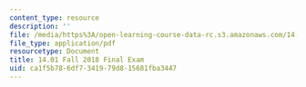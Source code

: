 ```yaml
---
content_type: resource
description: ''
file: /media/https%3A/open-learning-course-data-rc.s3.amazonaws.com/14-01-principles-of-microeconomics-fall-2018/ca1f5b786df7341979d815681fba3447_MIT14_01F18_final.pdf
file_type: application/pdf
resourcetype: Document
title: 14.01 Fall 2018 Final Exam
uid: ca1f5b78-6df7-3419-79d8-15681fba3447
---
```

